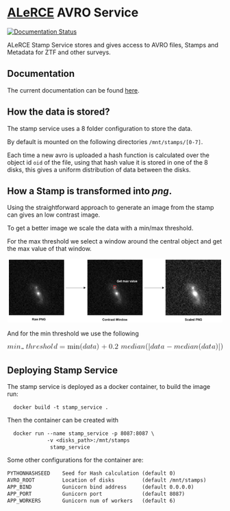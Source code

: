 # [ALeRCE](http://alerce.science) AVRO Service
[![Documentation Status](https://readthedocs.org/projects/alerceapi/badge/?version=latest)](https://alerceapi.readthedocs.io/en/latest/?badge=latest)

ALeRCE Stamp Service stores and gives access to AVRO files, Stamps and Metadata for ZTF and other surveys.


## Documentation
The current documentation can be found [here](https://alerceapi.readthedocs.io/en/latest/avro.html).

## How the data is stored?

The stamp service uses a 8 folder configuration to store the data.

By default is mounted on the following directories `/mnt/stamps/[0-7]`.

Each time a new avro is uploaded a hash function is calculated over the object id `oid` of the file, using that hash value it is stored in one of the 8 disks, this gives a uniform distribution of data between the disks.

## How a Stamp is transformed into *png*.

Using the straightforward approach to generate an image from the stamp can gives an low contrast image.


To get a better image we scale the data with a min/max threshold.

For the max threshold we select a window around the central object and get the max value of that window.


![transform process](doc/transform.png)

And for the min threshold we use the following

<p align="center">
  <img src="doc/min.jpg">
</p>

## Deploying Stamp Service


The stamp service is deployed as a docker container, to build the image run:
```
  docker build -t stamp_service .
```

Then the container can be created with
```
  docker run --name stamp_service -p 8087:8087 \
             -v <disks_path>:/mnt/stamps
              stamp_service
```

Some other configurations for the container are:

```
PYTHONHASHSEED    Seed for Hash calculation (default 0)
AVRO_ROOT         Location of disks         (default /mnt/stamps)
APP_BIND          Gunicorn bind address     (default 0.0.0.0)
APP_PORT          Gunicorn port             (default 8087)
APP_WORKERS       Gunicorn num of workers   (default 6)
```
